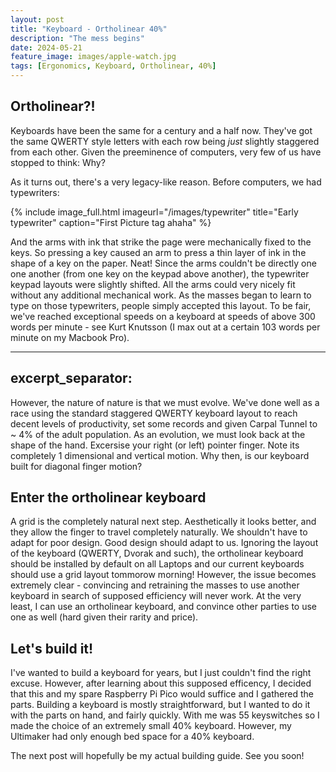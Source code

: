 ```yaml
---
layout: post
title: "Keyboard - Ortholinear 40%"
description: "The mess begins"
date: 2024-05-21
feature_image: images/apple-watch.jpg
tags: [Ergonomics, Keyboard, Ortholinear, 40%]
---
```

## Ortholinear?!
Keyboards have been the same for a century and a half now. They've got the same QWERTY style letters with each row being *just* slightly staggered from each other. Given the
preeminence of computers, very few of us have stopped to think: Why?

As it turns out, there's a very legacy-like reason. 
Before computers, we had typewriters:


<!--more-->
{% include image_full.html imageurl="/images/typewriter" title="Early typewriter" caption="First Picture tag ahaha" %}

And the arms with ink that strike the page were mechanically fixed to the keys. So pressing a key caused an arm to press a thin layer of ink in the shape of a key on the paper. Neat! Since the arms couldn't be directly
one one another (from one key on the keypad above another), the typewriter keypad layouts were slightly shifted. All the arms could very nicely fit without any additional mechanical work. As the masses began to learn to type
on those typewriters, people simply accepted this layout. To be fair, we've reached exceptional speeds on a keyboard at speeds of above 300 words per minute - see Kurt Knutsson (I max out at a certain 103 words per minute on my Macbook Pro).

---
excerpt_separator: <!--more-->
---

However, the nature of nature is that we must evolve. We've done well as a race using the standard staggered QWERTY keyboard layout to reach decent levels of productivity, set some records and given Carpal Tunnel to ~ 4% of the adult population. 
As an evolution, we must look back at the shape of the hand. Excersise your right (or left) pointer finger. Note its completely 1 dimensional and vertical motion. Why then, is our keyboard built for diagonal finger motion?

## Enter the ortholinear keyboard
A grid is the completely natural next step. Aesthetically it looks better, and they allow the finger to travel completely naturally. We shouldn't have to adapt for poor design. Good design should adapt to us. 
Ignoring the layout of the keyboard (QWERTY, Dvorak and such), the ortholinear keyboard should be installed by default on all Laptops and our current keyboards should use a grid layout tommorow morning! However, the issue becomes extremely
clear - convincing and retraining the masses to use another keyboard in search of supposed efficiency will never work. At the very least, I can use an ortholinear keyboard, and convince other parties to use one as well (hard given 
their rarity and price).

## Let's build it!
I've wanted to build a keyboard for years, but I just couldn't find the right excuse. However, after learning about this supposed efficency, I decided that this and my spare Raspberry Pi Pico would suffice and I gathered the parts. 
Building a keyboard is mostly straightforward, but I wanted to do it with the parts on hand, and fairly quickly. With me was 55 keyswitches so I made the choice of an extremely small 40% keyboard. However, my Ultimaker had only enough bed space
for a 40% keyboard.

The next post will hopefully be my actual building guide. See you soon!
